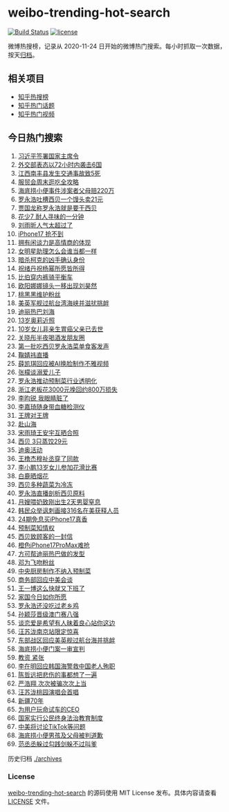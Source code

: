 # weibo-trending-hot-search

[![Build Status](https://github.com/justjavac/weibo-trending-hot-search/workflows/ci/badge.svg?branch=master)](https://github.com/justjavac/weibo-trending-hot-search/actions)
[![license](https://img.shields.io/github/license/justjavac/weibo-trending-hot-search)](https://github.com/justjavac/weibo-trending-hot-search/blob/master/LICENSE)

微博热搜榜，记录从 2020-11-24 日开始的微博热门搜索。每小时抓取一次数据，按天[归档](./archives)。

## 相关项目

- [知乎热搜榜](https://github.com/justjavac/zhihu-trending-top-search)
- [知乎热门话题](https://github.com/justjavac/zhihu-trending-hot-questions)
- [知乎热门视频](https://github.com/justjavac/zhihu-trending-hot-video)

## 今日热门搜索

<!-- BEGIN -->
<!-- 最后更新时间 Sat Sep 13 2025 03:12:11 GMT+0800 (China Standard Time) -->

1. [习近平签署国家主席令](https://s.weibo.com//weibo?q=%23%E4%B9%A0%E8%BF%91%E5%B9%B3%E7%AD%BE%E7%BD%B2%E5%9B%BD%E5%AE%B6%E4%B8%BB%E5%B8%AD%E4%BB%A4%23&Refer=new_time)
1. [外交部表态以72小时内袭击6国](https://s.weibo.com//weibo?q=%23%E5%A4%96%E4%BA%A4%E9%83%A8%E8%A1%A8%E6%80%81%E4%BB%A572%E5%B0%8F%E6%97%B6%E5%86%85%E8%A2%AD%E5%87%BB6%E5%9B%BD%23&t=31&band_rank=1&Refer=top)
1. [江西南丰县发生交通事故致5死](https://s.weibo.com//weibo?q=%23%E6%B1%9F%E8%A5%BF%E5%8D%97%E4%B8%B0%E5%8E%BF%E5%8F%91%E7%94%9F%E4%BA%A4%E9%80%9A%E4%BA%8B%E6%95%85%E8%87%B45%E6%AD%BB%23&t=31&band_rank=19&Refer=top)
1. [服贸会周末逛吃全攻略](https://s.weibo.com//weibo?q=%23%E6%9C%8D%E8%B4%B8%E4%BC%9A%E5%91%A8%E6%9C%AB%E9%80%9B%E5%90%83%E5%85%A8%E6%94%BB%E7%95%A5%23&t=31&band_rank=3&Refer=top)
1. [海底捞小便事件涉案者父母赔220万](https://s.weibo.com//weibo?q=%23%E6%B5%B7%E5%BA%95%E6%8D%9E%E5%B0%8F%E4%BE%BF%E4%BA%8B%E4%BB%B6%E6%B6%89%E6%A1%88%E8%80%85%E7%88%B6%E6%AF%8D%E8%B5%94220%E4%B8%87%23&t=31&band_rank=4&Refer=top)
1. [罗永浩吐槽西贝一个馒头卖21元](https://s.weibo.com//weibo?q=%23%E7%BD%97%E6%B0%B8%E6%B5%A9%E5%90%90%E6%A7%BD%E8%A5%BF%E8%B4%9D%E4%B8%80%E4%B8%AA%E9%A6%92%E5%A4%B4%E5%8D%9621%E5%85%83%23&t=31&band_rank=5&Refer=top)
1. [贾国龙称罗永浩就是要干西贝](https://s.weibo.com//weibo?q=%23%E8%B4%BE%E5%9B%BD%E9%BE%99%E7%A7%B0%E7%BD%97%E6%B0%B8%E6%B5%A9%E5%B0%B1%E6%98%AF%E8%A6%81%E5%B9%B2%E8%A5%BF%E8%B4%9D%23&t=31&band_rank=7&Refer=top)
1. [花少7 耐人寻味的一分钟](https://s.weibo.com//weibo?q=%E8%8A%B1%E5%B0%917%20%20%E8%80%90%E4%BA%BA%E5%AF%BB%E5%91%B3%E7%9A%84%E4%B8%80%E5%88%86%E9%92%9F&t=31&band_rank=28&Refer=top)
1. [刘雨昕人气太超过了](https://s.weibo.com//weibo?q=%E5%88%98%E9%9B%A8%E6%98%95%E4%BA%BA%E6%B0%94%E5%A4%AA%E8%B6%85%E8%BF%87%E4%BA%86&t=31&band_rank=22&Refer=top)
1. [iPhone17 抢不到](https://s.weibo.com//weibo?q=iPhone17%20%E6%8A%A2%E4%B8%8D%E5%88%B0&t=31&band_rank=8&Refer=top)
1. [拥有闲谈力是高情商的体现](https://s.weibo.com//weibo?q=%23%E6%8B%A5%E6%9C%89%E9%97%B2%E8%B0%88%E5%8A%9B%E6%98%AF%E9%AB%98%E6%83%85%E5%95%86%E7%9A%84%E4%BD%93%E7%8E%B0%23&t=31&band_rank=39&Refer=top)
1. [女明星助理怎么会谁当都一样](https://s.weibo.com//weibo?q=%E5%A5%B3%E6%98%8E%E6%98%9F%E5%8A%A9%E7%90%86%E6%80%8E%E4%B9%88%E4%BC%9A%E8%B0%81%E5%BD%93%E9%83%BD%E4%B8%80%E6%A0%B7&t=31&band_rank=20&Refer=top)
1. [暗杀柯克的凶手确认身份](https://s.weibo.com//weibo?q=%23%E6%9A%97%E6%9D%80%E6%9F%AF%E5%85%8B%E7%9A%84%E5%87%B6%E6%89%8B%E7%A1%AE%E8%AE%A4%E8%BA%AB%E4%BB%BD%23&t=31&band_rank=40&Refer=top)
1. [祝绪丹祝杨幂所愿皆所得](https://s.weibo.com//weibo?q=%23%E7%A5%9D%E7%BB%AA%E4%B8%B9%E7%A5%9D%E6%9D%A8%E5%B9%82%E6%89%80%E6%84%BF%E7%9A%86%E6%89%80%E5%BE%97%23&t=31&band_rank=26&Refer=top)
1. [比伯穿内裤骑平衡车](https://s.weibo.com//weibo?q=%23%E6%AF%94%E4%BC%AF%E7%A9%BF%E5%86%85%E8%A3%A4%E9%AA%91%E5%B9%B3%E8%A1%A1%E8%BD%A6%23&t=31&band_rank=15&Refer=top)
1. [欧阳娜娜镜头一移出现刘昊然](https://s.weibo.com//weibo?q=%E6%AC%A7%E9%98%B3%E5%A8%9C%E5%A8%9C%E9%95%9C%E5%A4%B4%E4%B8%80%E7%A7%BB%E5%87%BA%E7%8E%B0%E5%88%98%E6%98%8A%E7%84%B6&t=31&band_rank=11&Refer=top)
1. [桃黑黑维护粉丝](https://s.weibo.com//weibo?q=%E6%A1%83%E9%BB%91%E9%BB%91%E7%BB%B4%E6%8A%A4%E7%B2%89%E4%B8%9D&t=31&band_rank=45&Refer=top)
1. [美英军舰过航台湾海峡并滋扰挑衅](https://s.weibo.com//weibo?q=%23%E7%BE%8E%E8%8B%B1%E5%86%9B%E8%88%B0%E8%BF%87%E8%88%AA%E5%8F%B0%E6%B9%BE%E6%B5%B7%E5%B3%A1%E5%B9%B6%E6%BB%8B%E6%89%B0%E6%8C%91%E8%A1%85%23&t=31&band_rank=41&Refer=top)
1. [迪丽热巴刘海](https://s.weibo.com//weibo?q=%E8%BF%AA%E4%B8%BD%E7%83%AD%E5%B7%B4%E5%88%98%E6%B5%B7&t=31&band_rank=17&Refer=top)
1. [13岁奥莉近照](https://s.weibo.com//weibo?q=%2313%E5%B2%81%E5%A5%A5%E8%8E%89%E8%BF%91%E7%85%A7%23&t=31&band_rank=16&Refer=top)
1. [10岁女儿非亲生胃癌父亲已去世](https://s.weibo.com//weibo?q=%2310%E5%B2%81%E5%A5%B3%E5%84%BF%E9%9D%9E%E4%BA%B2%E7%94%9F%E8%83%83%E7%99%8C%E7%88%B6%E4%BA%B2%E5%B7%B2%E5%8E%BB%E4%B8%96%23&t=31&band_rank=31&Refer=top)
1. [关晓彤半夜喝酒发朋友圈](https://s.weibo.com//weibo?q=%E5%85%B3%E6%99%93%E5%BD%A4%E5%8D%8A%E5%A4%9C%E5%96%9D%E9%85%92%E5%8F%91%E6%9C%8B%E5%8F%8B%E5%9C%88&t=31&band_rank=21&Refer=top)
1. [第一批吃西贝罗永浩菜单食客发声](https://s.weibo.com//weibo?q=%23%E7%AC%AC%E4%B8%80%E6%89%B9%E5%90%83%E8%A5%BF%E8%B4%9D%E7%BD%97%E6%B0%B8%E6%B5%A9%E8%8F%9C%E5%8D%95%E9%A3%9F%E5%AE%A2%E5%8F%91%E5%A3%B0%23&t=31&band_rank=6&Refer=top)
1. [鞠婧祎直播](https://s.weibo.com//weibo?q=%23%E9%9E%A0%E5%A9%A7%E7%A5%8E%E7%9B%B4%E6%92%AD%23&t=31&band_rank=25&Refer=top)
1. [薛凯琪回应被AI换脸制作不雅视频](https://s.weibo.com//weibo?q=%23%E8%96%9B%E5%87%AF%E7%90%AA%E5%9B%9E%E5%BA%94%E8%A2%ABAI%E6%8D%A2%E8%84%B8%E5%88%B6%E4%BD%9C%E4%B8%8D%E9%9B%85%E8%A7%86%E9%A2%91%23&t=31&band_rank=24&Refer=top)
1. [张檬谈溺爱儿子](https://s.weibo.com//weibo?q=%E5%BC%A0%E6%AA%AC%E8%B0%88%E6%BA%BA%E7%88%B1%E5%84%BF%E5%AD%90&t=31&band_rank=14&Refer=top)
1. [罗永浩推动预制菜行业透明化](https://s.weibo.com//weibo?q=%23%E7%BD%97%E6%B0%B8%E6%B5%A9%E6%8E%A8%E5%8A%A8%E9%A2%84%E5%88%B6%E8%8F%9C%E8%A1%8C%E4%B8%9A%E9%80%8F%E6%98%8E%E5%8C%96%23&t=31&band_rank=26&Refer=top)
1. [浙江老板花3000元挽回约800万损失](https://s.weibo.com//weibo?q=%23%E6%B5%99%E6%B1%9F%E8%80%81%E6%9D%BF%E8%8A%B13000%E5%85%83%E6%8C%BD%E5%9B%9E%E7%BA%A6800%E4%B8%87%E6%8D%9F%E5%A4%B1%23&t=31&band_rank=30&Refer=top)
1. [李昀锐 我眼睛脏了](https://s.weibo.com//weibo?q=%E6%9D%8E%E6%98%80%E9%94%90%20%E6%88%91%E7%9C%BC%E7%9D%9B%E8%84%8F%E4%BA%86&t=31&band_rank=10&Refer=top)
1. [李嘉琦随身带血糖检测仪](https://s.weibo.com//weibo?q=%E6%9D%8E%E5%98%89%E7%90%A6%E9%9A%8F%E8%BA%AB%E5%B8%A6%E8%A1%80%E7%B3%96%E6%A3%80%E6%B5%8B%E4%BB%AA&t=31&band_rank=2&Refer=top)
1. [王牌对王牌](https://s.weibo.com//weibo?q=%E7%8E%8B%E7%89%8C%E5%AF%B9%E7%8E%8B%E7%89%8C&t=31&band_rank=48&Refer=top)
1. [赴山海](https://s.weibo.com//weibo?q=%E8%B5%B4%E5%B1%B1%E6%B5%B7&t=31&band_rank=44&Refer=top)
1. [宋雨琦王安宇互晒合照](https://s.weibo.com//weibo?q=%23%E5%AE%8B%E9%9B%A8%E7%90%A6%E7%8E%8B%E5%AE%89%E5%AE%87%E4%BA%92%E6%99%92%E5%90%88%E7%85%A7%23&t=31&band_rank=12&Refer=top)
1. [西贝 3只蒸饺29元](https://s.weibo.com//weibo?q=%E8%A5%BF%E8%B4%9D%203%E5%8F%AA%E8%92%B8%E9%A5%BA29%E5%85%83&t=31&band_rank=37&Refer=top)
1. [迪奥活动](https://s.weibo.com//weibo?q=%E8%BF%AA%E5%A5%A5%E6%B4%BB%E5%8A%A8&t=31&band_rank=34&Refer=top)
1. [王橹杰穆祉丞穿了同款](https://s.weibo.com//weibo?q=%23%E7%8E%8B%E6%A9%B9%E6%9D%B0%E7%A9%86%E7%A5%89%E4%B8%9E%E7%A9%BF%E4%BA%86%E5%90%8C%E6%AC%BE%23&t=31&band_rank=35&Refer=top)
1. [李小鹏13岁女儿参加花滑比赛](https://s.weibo.com//weibo?q=%23%E6%9D%8E%E5%B0%8F%E9%B9%8F13%E5%B2%81%E5%A5%B3%E5%84%BF%E5%8F%82%E5%8A%A0%E8%8A%B1%E6%BB%91%E6%AF%94%E8%B5%9B%23&t=31&band_rank=20&Refer=top)
1. [白鹿晒烟花](https://s.weibo.com//weibo?q=%23%E7%99%BD%E9%B9%BF%E6%99%92%E7%83%9F%E8%8A%B1%23&t=31&band_rank=13&Refer=top)
1. [西贝多种蔬菜为冷冻](https://s.weibo.com//weibo?q=%E8%A5%BF%E8%B4%9D%E5%A4%9A%E7%A7%8D%E8%94%AC%E8%8F%9C%E4%B8%BA%E5%86%B7%E5%86%BB&t=31&band_rank=49&Refer=top)
1. [罗永浩直播剖析西贝原料](https://s.weibo.com//weibo?q=%23%E7%BD%97%E6%B0%B8%E6%B5%A9%E7%9B%B4%E6%92%AD%E5%89%96%E6%9E%90%E8%A5%BF%E8%B4%9D%E5%8E%9F%E6%96%99%23&t=31&band_rank=37&Refer=top)
1. [月嫂喂奶致刚出生2天男婴窒息](https://s.weibo.com//weibo?q=%23%E6%9C%88%E5%AB%82%E5%96%82%E5%A5%B6%E8%87%B4%E5%88%9A%E5%87%BA%E7%94%9F2%E5%A4%A9%E7%94%B7%E5%A9%B4%E7%AA%92%E6%81%AF%23&t=31&band_rank=36&Refer=top)
1. [韩民众举讽刺画接316名在美获释人员](https://s.weibo.com//weibo?q=%23%E9%9F%A9%E6%B0%91%E4%BC%97%E4%B8%BE%E8%AE%BD%E5%88%BA%E7%94%BB%E6%8E%A5316%E5%90%8D%E5%9C%A8%E7%BE%8E%E8%8E%B7%E9%87%8A%E4%BA%BA%E5%91%98%23&t=31&band_rank=40&Refer=top)
1. [24期免息买iPhone17真香](https://s.weibo.com//weibo?q=24%E6%9C%9F%E5%85%8D%E6%81%AF%E4%B9%B0iPhone17%E7%9C%9F%E9%A6%99&t=31&band_rank=47&Refer=top)
1. [预制菜知情权](https://s.weibo.com//weibo?q=%23%E9%A2%84%E5%88%B6%E8%8F%9C%E7%9F%A5%E6%83%85%E6%9D%83%23&t=31&band_rank=43&Refer=top)
1. [西贝致顾客的一封信](https://s.weibo.com//weibo?q=%23%E8%A5%BF%E8%B4%9D%E8%87%B4%E9%A1%BE%E5%AE%A2%E7%9A%84%E4%B8%80%E5%B0%81%E4%BF%A1%23&t=31&band_rank=43&Refer=top)
1. [橙色iPhone17ProMax难抢](https://s.weibo.com//weibo?q=%23%E6%A9%99%E8%89%B2iPhone17ProMax%E9%9A%BE%E6%8A%A2%23&t=31&band_rank=48&Refer=top)
1. [方可帮迪丽热巴做的发型](https://s.weibo.com//weibo?q=%23%E6%96%B9%E5%8F%AF%E5%B8%AE%E8%BF%AA%E4%B8%BD%E7%83%AD%E5%B7%B4%E5%81%9A%E7%9A%84%E5%8F%91%E5%9E%8B%23&t=31&band_rank=9&Refer=top)
1. [邓为飞吻粉丝](https://s.weibo.com//weibo?q=%E9%82%93%E4%B8%BA%E9%A3%9E%E5%90%BB%E7%B2%89%E4%B8%9D&t=31&band_rank=40&Refer=top)
1. [中央厨房制作不纳入预制菜](https://s.weibo.com//weibo?q=%23%E4%B8%AD%E5%A4%AE%E5%8E%A8%E6%88%BF%E5%88%B6%E4%BD%9C%E4%B8%8D%E7%BA%B3%E5%85%A5%E9%A2%84%E5%88%B6%E8%8F%9C%23&t=31&band_rank=42&Refer=top)
1. [商务部回应中美会谈](https://s.weibo.com//weibo?q=%23%E5%95%86%E5%8A%A1%E9%83%A8%E5%9B%9E%E5%BA%94%E4%B8%AD%E7%BE%8E%E4%BC%9A%E8%B0%88%23&t=31&band_rank=49&Refer=top)
1. [王一博这么快就又下班了](https://s.weibo.com//weibo?q=%E7%8E%8B%E4%B8%80%E5%8D%9A%E8%BF%99%E4%B9%88%E5%BF%AB%E5%B0%B1%E5%8F%88%E4%B8%8B%E7%8F%AD%E4%BA%86&t=31&band_rank=50&Refer=top)
1. [家国今日如你所愿](https://s.weibo.com//weibo?q=%23%E5%AE%B6%E5%9B%BD%E4%BB%8A%E6%97%A5%E5%A6%82%E4%BD%A0%E6%89%80%E6%84%BF%23&Refer=new_time)
1. [罗永浩还没吃过老乡鸡](https://s.weibo.com//weibo?q=%23%E7%BD%97%E6%B0%B8%E6%B5%A9%E8%BF%98%E6%B2%A1%E5%90%83%E8%BF%87%E8%80%81%E4%B9%A1%E9%B8%A1%23&t=31&band_rank=23&Refer=top)
1. [孙颖莎晋级澳门赛八强](https://s.weibo.com//weibo?q=%23%E5%AD%99%E9%A2%96%E8%8E%8E%E6%99%8B%E7%BA%A7%E6%BE%B3%E9%97%A8%E8%B5%9B%E5%85%AB%E5%BC%BA%23&t=31&band_rank=45&Refer=top)
1. [谈恋爱是希望有人昧着良心站你这边](https://s.weibo.com//weibo?q=%E8%B0%88%E6%81%8B%E7%88%B1%E6%98%AF%E5%B8%8C%E6%9C%9B%E6%9C%89%E4%BA%BA%E6%98%A7%E7%9D%80%E8%89%AF%E5%BF%83%E7%AB%99%E4%BD%A0%E8%BF%99%E8%BE%B9&t=31&band_rank=47&Refer=top)
1. [汪苏泷南京站限定惊喜](https://s.weibo.com//weibo?q=%23%E6%B1%AA%E8%8B%8F%E6%B3%B7%E5%8D%97%E4%BA%AC%E7%AB%99%E9%99%90%E5%AE%9A%E6%83%8A%E5%96%9C%23&t=31&band_rank=50&Refer=top)
1. [东部战区回应美英舰过航台海并挑衅](https://s.weibo.com//weibo?q=%23%E4%B8%9C%E9%83%A8%E6%88%98%E5%8C%BA%E5%9B%9E%E5%BA%94%E7%BE%8E%E8%8B%B1%E8%88%B0%E8%BF%87%E8%88%AA%E5%8F%B0%E6%B5%B7%E5%B9%B6%E6%8C%91%E8%A1%85%23&t=31&band_rank=27&Refer=top)
1. [海底捞小便门案一审宣判](https://s.weibo.com//weibo?q=%23%E6%B5%B7%E5%BA%95%E6%8D%9E%E5%B0%8F%E4%BE%BF%E9%97%A8%E6%A1%88%E4%B8%80%E5%AE%A1%E5%AE%A3%E5%88%A4%23&t=31&band_rank=33&Refer=top)
1. [教资 紧张](https://s.weibo.com//weibo?q=%E6%95%99%E8%B5%84%20%E7%B4%A7%E5%BC%A0&t=31&band_rank=32&Refer=top)
1. [李在明回应韩国海警救中国老人殉职](https://s.weibo.com//weibo?q=%23%E6%9D%8E%E5%9C%A8%E6%98%8E%E5%9B%9E%E5%BA%94%E9%9F%A9%E5%9B%BD%E6%B5%B7%E8%AD%A6%E6%95%91%E4%B8%AD%E5%9B%BD%E8%80%81%E4%BA%BA%E6%AE%89%E8%81%8C%23&t=31&band_rank=38&Refer=top)
1. [陈哲远把悲伤的事都想了一遍](https://s.weibo.com//weibo?q=%E9%99%88%E5%93%B2%E8%BF%9C%E6%8A%8A%E6%82%B2%E4%BC%A4%E7%9A%84%E4%BA%8B%E9%83%BD%E6%83%B3%E4%BA%86%E4%B8%80%E9%81%8D&t=31&band_rank=30&Refer=top)
1. [严浩翔 次次被骗次次上当](https://s.weibo.com//weibo?q=%E4%B8%A5%E6%B5%A9%E7%BF%94%20%E6%AC%A1%E6%AC%A1%E8%A2%AB%E9%AA%97%E6%AC%A1%E6%AC%A1%E4%B8%8A%E5%BD%93&t=31&band_rank=29&Refer=top)
1. [汪苏泷桃园演唱会首唱](https://s.weibo.com//weibo?q=%E6%B1%AA%E8%8B%8F%E6%B3%B7%E6%A1%83%E5%9B%AD%E6%BC%94%E5%94%B1%E4%BC%9A%E9%A6%96%E5%94%B1&t=31&band_rank=49&Refer=top)
1. [新疆70年](https://s.weibo.com//weibo?q=%23%E6%96%B0%E7%96%8670%E5%B9%B4%23&t=31&band_rank=3&Refer=top)
1. [为用户玩命试车的CEO](https://s.weibo.com//weibo?q=%23%E4%B8%BA%E7%94%A8%E6%88%B7%E7%8E%A9%E5%91%BD%E8%AF%95%E8%BD%A6%E7%9A%84CEO%23&t=31&band_rank=18&Refer=top)
1. [国家实行公民终身法治教育制度](https://s.weibo.com//weibo?q=%23%E5%9B%BD%E5%AE%B6%E5%AE%9E%E8%A1%8C%E5%85%AC%E6%B0%91%E7%BB%88%E8%BA%AB%E6%B3%95%E6%B2%BB%E6%95%99%E8%82%B2%E5%88%B6%E5%BA%A6%23&t=31&band_rank=24&Refer=top)
1. [中美将讨论TikTok等问题](https://s.weibo.com//weibo?q=%23%E4%B8%AD%E7%BE%8E%E5%B0%86%E8%AE%A8%E8%AE%BATikTok%E7%AD%89%E9%97%AE%E9%A2%98%23&t=31&band_rank=46&Refer=top)
1. [海底捞小便男孩及父母被判道歉](https://s.weibo.com//weibo?q=%23%E6%B5%B7%E5%BA%95%E6%8D%9E%E5%B0%8F%E4%BE%BF%E7%94%B7%E5%AD%A9%E5%8F%8A%E7%88%B6%E6%AF%8D%E8%A2%AB%E5%88%A4%E9%81%93%E6%AD%89%23&t=31&band_rank=47&Refer=top)
1. [范丞丞躲过勾践剑躲不过叫爹](https://s.weibo.com//weibo?q=%E8%8C%83%E4%B8%9E%E4%B8%9E%E8%BA%B2%E8%BF%87%E5%8B%BE%E8%B7%B5%E5%89%91%E8%BA%B2%E4%B8%8D%E8%BF%87%E5%8F%AB%E7%88%B9&t=31&band_rank=50&Refer=top)

<!-- END -->

历史归档 [./archives](./archives)

### License

[weibo-trending-hot-search](https://github.com/justjavac/weibo-trending-hot-search) 的源码使用 MIT License
发布。具体内容请查看 [LICENSE](./LICENSE) 文件。
